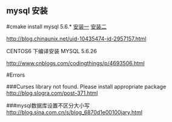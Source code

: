 mysql 安装
----------------------------------------

#cmake install mysql 5.6.*
[安装一][install-1] [安装二][install-2] 

http://blog.chinaunix.net/uid-10435474-id-2957157.html

CENTOS6 下编译安装 MYSQL 5.6.26

http://www.cnblogs.com/codingthings/p/4693506.html

[install-1]: ./mysql-cmake.md "安装一"
[install-2]: ./mysql-cmake-5.5.md "安装二"

#Errors

###Curses library not found. Please install appropriate package
http://blog.slogra.com/post-371.html

###mysql数据库设置不区分大小写
http://blog.sina.com.cn/s/blog_6870d1e00100jary.html
